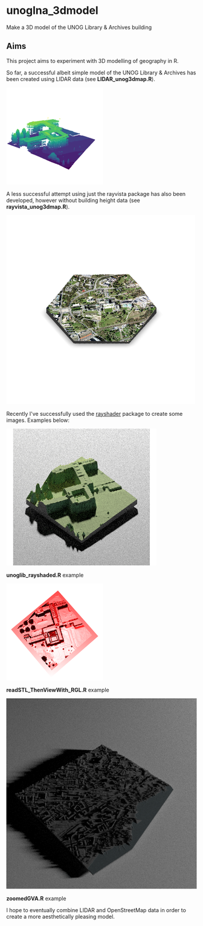 # unoglna_3dmodel
Make a 3D model of the UNOG Library &amp; Archives building

## Aims
This project aims to experiment with 3D modelling of geography in R.

So far, a successful albeit simple model of the UNOG Library & Archives has been created using LIDAR data (see **LIDAR_unog3dmap.R**).

![*UNOG Library in 3D*](exports/LIDAR_unog2022-08-09_18.14.01.png)


A less successful attempt using just the rayvista package has also been developed, however without building height data (see **rayvista_unog3dmap.R**).

![rayvista render of UNOG](exports/unog2022-08-08_22.53.35.png)



Recently I've successfully used the [rayshader](https://github.com/tylermorganwall/rayshader) package to create some images. Examples below:

![*unoglib_rayshaded.R* example](exports/UNOGlib_rayshay_HQ.png)

**unoglib_rayshaded.R** example

![*readSTL_ThenViewWith_RGL* example](exports/unoglib_redrgl2022-08-26_08.30.53.png)

**readSTL_ThenViewWith_RGL.R** example

![*zoomedGVA.R* example](exports/zoomedGVA2022-08-27_13.14.32.stl.png)

**zoomedGVA.R** example



I hope to eventually combine LIDAR and OpenStreetMap data in order to create a more aesthetically pleasing model.

